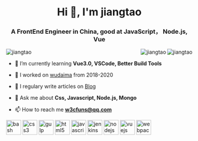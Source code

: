 <h1 align="center">Hi 👋, I'm jiangtao</h1>
<h3 align="center">A FrontEnd Engineer in China, good at JavaScript， Node.js, Vue</h3>


<img align="right" src="https://github-readme-stats.vercel.app/api?username=jiangtao&show_icons=true&icon_color=0366d6&text_color=24292e&bg_color=ffffff&hide_title=true" alt="jiangtao" />
<img align="right" src="https://github-readme-stats.vercel.app/api/top-langs/?username=jiangtao&layout=compact&hide=html" alt="jiangtao" />

<p align="left"> <img src="https://komarev.com/ghpvc/?username=jiangtao" alt="jiangtao" /> </p>

- 🌱 I’m currently learning **Vue3.0, VSCode, Better Build Tools**

- 👯 I worked on [wudaima](https://www.wudaima.com) from 2018-2020

- 📝 I regulary write articles on [Blog](https://github.com/jiangtao/blog)

- 💬 Ask me about **Css, Javascript, Node.js, Mongo**

- 📫 How to reach me **w3cfuns@qq.com**


<p align="left"><img src="https://www.vectorlogo.zone/logos/gnu_bash/gnu_bash-icon.svg" alt="bash" width="40" height="40"/> <img src="https://devicons.github.io/devicon/devicon.git/icons/css3/css3-original-wordmark.svg" alt="css3" width="40" height="40"/> <img src="https://devicons.github.io/devicon/devicon.git/icons/gulp/gulp-plain.svg" alt="gulp" width="40" height="40"/> <img src="https://devicons.github.io/devicon/devicon.git/icons/html5/html5-original-wordmark.svg" alt="html5" width="40" height="40"/> <img src="https://devicons.github.io/devicon/devicon.git/icons/javascript/javascript-original.svg" alt="javascript" width="40" height="40"/> <img src="https://www.vectorlogo.zone/logos/jenkins/jenkins-icon.svg" alt="jenkins" width="40" height="40"/> <img src="https://devicons.github.io/devicon/devicon.git/icons/nodejs/nodejs-original-wordmark.svg" alt="nodejs" width="40" height="40"/> <img src="https://devicons.github.io/devicon/devicon.git/icons/vuejs/vuejs-original-wordmark.svg" alt="vuejs" width="40" height="40"/> <img src="https://devicons.github.io/devicon/devicon.git/icons/webpack/webpack-original.svg" alt="webpack" width="40" height="40"/></p>

